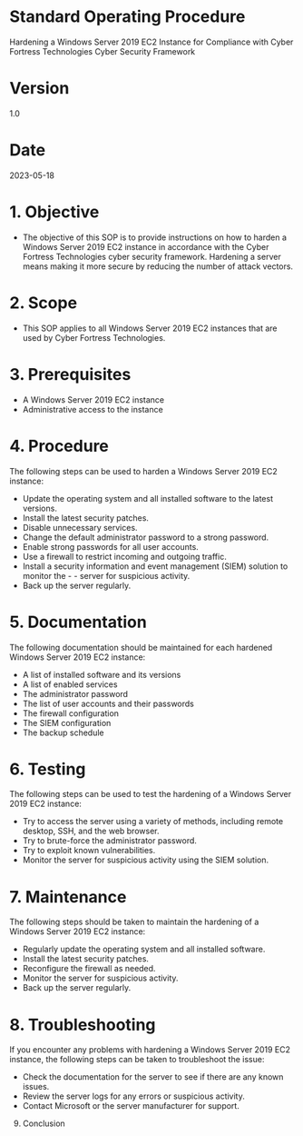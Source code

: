 # Standard Operating Procedure
Hardening a Windows Server 2019 EC2 Instance for Compliance with Cyber Fortress Technologies Cyber Security Framework

# Version
1.0

# Date
2023-05-18

# 1. Objective
- The objective of this SOP is to provide instructions on how to harden a Windows Server 2019 EC2 instance in accordance with the Cyber Fortress Technologies cyber security framework. Hardening a server means making it more secure by reducing the number of attack vectors.

# 2. Scope
- This SOP applies to all Windows Server 2019 EC2 instances that are used by Cyber Fortress Technologies.

# 3. Prerequisites
- A Windows Server 2019 EC2 instance
- Administrative access to the instance

# 4. Procedure
The following steps can be used to harden a Windows Server 2019 EC2 instance:

- Update the operating system and all installed software to the latest versions.
- Install the latest security patches.
- Disable unnecessary services.
- Change the default administrator password to a strong password.
- Enable strong passwords for all user accounts.
- Use a firewall to restrict incoming and outgoing traffic.
- Install a security information and event management (SIEM) solution to monitor the - - server for suspicious activity.
- Back up the server regularly.
# 5. Documentation
The following documentation should be maintained for each hardened Windows Server 2019 EC2 instance:

- A list of installed software and its versions
- A list of enabled services
- The administrator password
- The list of user accounts and their passwords
- The firewall configuration
- The SIEM configuration
- The backup schedule

# 6. Testing
The following steps can be used to test the hardening of a Windows Server 2019 EC2 instance:

- Try to access the server using a variety of methods, including remote desktop, SSH, and the web browser.
- Try to brute-force the administrator password.
- Try to exploit known vulnerabilities.
- Monitor the server for suspicious activity using the SIEM solution.

# 7. Maintenance
The following steps should be taken to maintain the hardening of a Windows Server 2019 EC2 instance:

- Regularly update the operating system and all installed software.
- Install the latest security patches.
- Reconfigure the firewall as needed.
- Monitor the server for suspicious activity.
- Back up the server regularly.

# 8. Troubleshooting
If you encounter any problems with hardening a Windows Server 2019 EC2 instance, the following steps can be taken to troubleshoot the issue:

- Check the documentation for the server to see if there are any known issues.
- Review the server logs for any errors or suspicious activity.
- Contact Microsoft or the server manufacturer for support.
9. Conclusion
